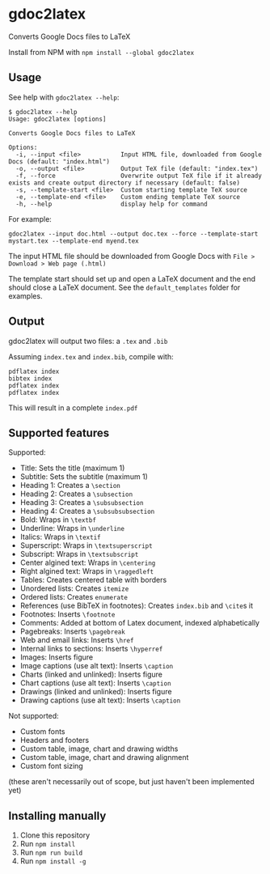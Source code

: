 # gdoc2latex

Converts Google Docs files to LaTeX

Install from NPM with `npm install --global gdoc2latex`

## Usage

See help with `gdoc2latex --help`:

```
$ gdoc2latex --help
Usage: gdoc2latex [options]

Converts Google Docs files to LaTeX

Options:
  -i, --input <file>           Input HTML file, downloaded from Google Docs (default: "index.html")
  -o, --output <file>          Output TeX file (default: "index.tex")
  -f, --force                  Overwrite output TeX file if it already exists and create output directory if necessary (default: false)
  -s, --template-start <file>  Custom starting template TeX source
  -e, --template-end <file>    Custom ending template TeX source
  -h, --help                   display help for command
```

For example:

```
gdoc2latex --input doc.html --output doc.tex --force --template-start mystart.tex --template-end myend.tex
```

The input HTML file should be downloaded from Google Docs with `File > Download > Web page (.html)`

The template start should set up and open a LaTeX document and the end should close a LaTeX document. See the `default_templates` folder for examples.

## Output

gdoc2latex will output two files: a `.tex` and `.bib`

Assuming `index.tex` and `index.bib`, compile with:

```
pdflatex index
bibtex index
pdflatex index
pdflatex index
```

This will result in a complete `index.pdf`

## Supported features

Supported:

- Title: Sets the title (maximum 1)
- Subtitle: Sets the subtitle (maximum 1)
- Heading 1: Creates a `\section`
- Heading 2: Creates a `\subsection`
- Heading 3: Creates a `\subsubsection`
- Heading 4: Creates a `\subsubsubsection`
- Bold: Wraps in `\textbf`
- Underline: Wraps in `\underline`
- Italics: Wraps in `\textif`
- Superscript: Wraps in `\textsuperscript`
- Subscript: Wraps in `\textsubscript`
- Center algined text: Wraps in `\centering`
- Right algined text: Wraps in `\raggedleft`
- Tables: Creates centered table with borders
- Unordered lists: Creates `itemize`
- Ordered lists: Creates `enumerate`
- References (use BibTeX in footnotes): Creates `index.bib` and `\cite`s it
- Footnotes: Inserts `\footnote`
- Comments: Added at bottom of Latex document, indexed alphabetically
- Pagebreaks: Inserts `\pagebreak`
- Web and email links: Inserts `\href`
- Internal links to sections: Inserts `\hyperref`
- Images: Inserts figure
- Image captions (use alt text): Inserts `\caption`
- Charts (linked and unlinked): Inserts figure
- Chart captions (use alt text): Inserts `\caption`
- Drawings (linked and unlinked): Inserts figure
- Drawing captions (use alt text): Inserts `\caption`

Not supported:

- Custom fonts
- Headers and footers
- Custom table, image, chart and drawing widths
- Custom table, image, chart and drawing alignment
- Custom font sizing

(these aren't necessarily out of scope, but just haven't been implemented yet)

## Installing manually

1. Clone this repository
2. Run `npm install`
3. Run `npm run build`
4. Run `npm install -g`